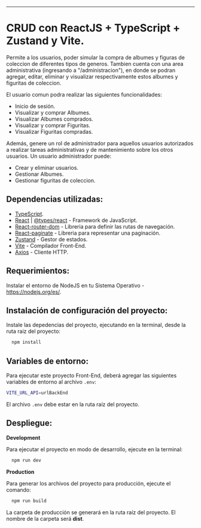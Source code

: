 ---------------------------------------------

# CRUD con ReactJS + TypeScript + Zustand y Vite. 

Permite a los usuarios, poder simular la compra de albumes y figuras de coleccion de diferentes tipos de generos. Tambien cuenta con una area administrativa (ingresando a "/administracion"), en donde se podran agregar, editar, eliminar y visualizar respectivamente estos albumes y figuritas de coleccion.

El usuario comun podra realizar las siguientes funcionalidades:
 * Inicio de sesión. </li>
 * Visualizar y comprar Albumes.
 * Visualizar Albumes comprados. 
 * Visualizar y comprar Figuritas. 
 * Visualizar Figuritas compradas. 

Además, genere un rol de administrador para aquellos usuarios autorizados a realizar tareas administrativas y de mantenimiento sobre los otros usuarios. 
Un usuario administrador puede:
 * Crear y eliminar usuarios.
 * Gestionar Albumes.
 * Gestionar figuritas de coleccion.

## Dependencias utilizadas:
 * [TypeScript](https://www.npmjs.com/package/typescript).
 * [React](https://react.dev/) | [@types/react](https://www.npmjs.com/package/@types/react) - Framework de JavaScript.
 * [React-router-dom](https://reactrouter.com/en/main) - Libreria para definir las rutas de navegación.
 * [React-paginate](https://www.npmjs.com/package/react-paginate) - Libreria para representar una paginación.
 * [Zustand](https://zustand-demo.pmnd.rs) - Gestor de estados.
 * [Vite](https://www.npmjs.com/package/vite) - Compilador Front-End.
 * [Axios](https://axios-http.com/docs/intro) - Cliente HTTP.

## Requerimientos:
Instalar el entorno de NodeJS en tu Sistema Operativo - https://nodejs.org/es/.

## Instalación de configuración del proyecto:

Instale las depedencias del proyecto, ejecutando en la terminal, desde la ruta raiz del proyecto:

```bash
  npm install
```

## Variables de entorno:

Para ejecutar este proyecto Front-End, deberá agregar las siguientes variables de entorno al archivo `.env`:

```bash
VITE_URL_API=urlBackEnd
```
El archivo `.env` debe estar en la ruta raíz del proyecto.


## Despliegue:

**Development**

Para ejecutar el proyecto en modo de desarrollo, ejecute en la terminal:

```bash
  npm run dev
```

**Production**

Para generar los archivos del proyecto para producción, ejecute el comando:

```bash
  npm run build
```
La carpeta de producción se generará en la ruta raíz del proyecto. El nombre de la carpeta será **dist**.


